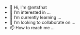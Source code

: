 - 👋 Hi, I’m @mtsfhat
- 👀 I’m interested in ...
- 🌱 I’m currently learning ...
- 💞️ I’m looking to collaborate on ...
- 📫 How to reach me ...

<!---
mtsfhat/mtsfhat is a ✨ special ✨ repository because its `README.md` (this file) appears on your GitHub profile.
You can click the Preview link to take a look at your changes.
--->
